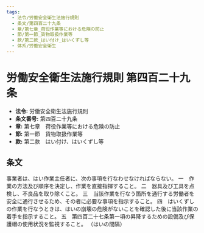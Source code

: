 ```yaml
---
tags:
  - 法令/労働安全衛生法施行規則
  - 条文/第四百二十九条
  - 章/第七章_荷役作業等における危険の防止
  - 節/第一節_貨物取扱作業等
  - 款/第二款_はい付け_はいくずし等
  - 体系/労働安全衛生
---
```

# 労働安全衛生法施行規則 第四百二十九条

- **法令:** 労働安全衛生法施行規則
- **条文番号:** 第四百二十九条
- **章:** 第七章　荷役作業等における危険の防止
- **節:** 第一節　貨物取扱作業等
- **款:** 第二款　はい付け、はいくずし等

## 条文
事業者は、はい作業主任者に、次の事項を行なわせなければならない。
一　作業の方法及び順序を決定し、作業を直接指揮すること。
二　器具及び工具を点検し、不良品を取り除くこと。
三　当該作業を行なう箇所を通行する労働者を安全に通行させるため、その者に必要な事項を指示すること。
四　はいくずしの作業を行なうときは、はいの崩壊の危険がないことを確認した後に当該作業の着手を指示すること。
五　第四百二十七条第一項の昇降するための設備及び保護帽の使用状況を監視すること。
（はいの間隔）

